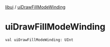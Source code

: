 [libui](README.md) / [uiDrawFillModeWinding](ui-draw-fill-mode-winding.md)

# uiDrawFillModeWinding

`val uiDrawFillModeWinding: UInt`
